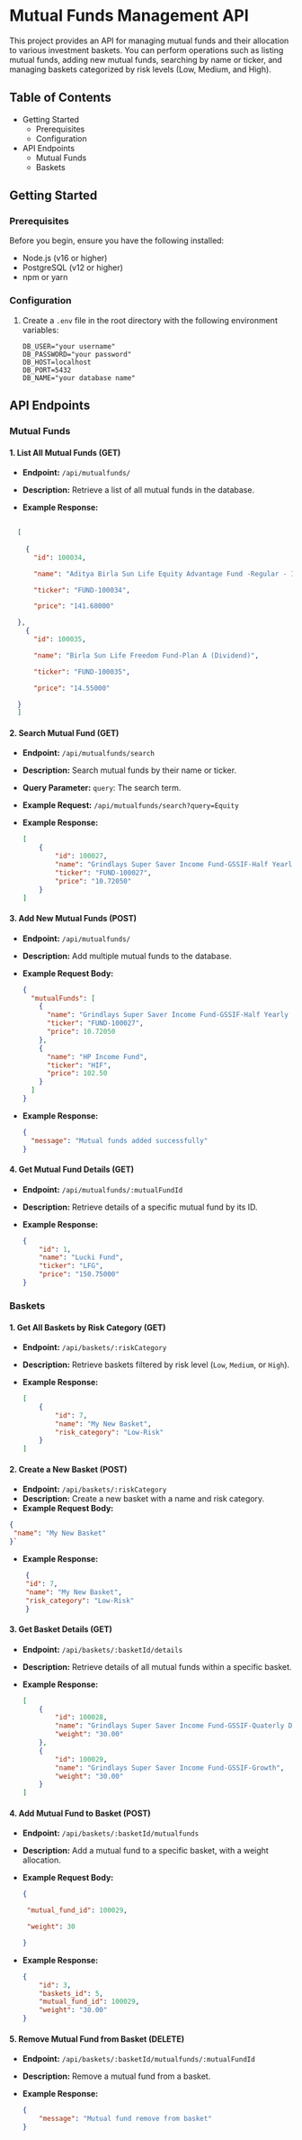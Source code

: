 # Mutual Funds Management API 

This project provides an API for managing mutual funds and their allocation to various investment baskets. You can perform operations such as listing mutual funds, adding new mutual funds, searching by name or ticker, and managing baskets categorized by risk levels (Low, Medium, and High).

## Table of Contents

- Getting Started
  - Prerequisites
  - Configuration
- API Endpoints
  - Mutual Funds
  - Baskets


## Getting Started

### Prerequisites

Before you begin, ensure you have the following installed:

- Node.js (v16 or higher)
- PostgreSQL (v12 or higher)
- npm or yarn

### Configuration

1. Create a `.env` file in the root directory with the following environment variables:

   ```
   DB_USER="your username"
   DB_PASSWORD="your password"
   DB_HOST=localhost
   DB_PORT=5432
   DB_NAME="your database name"
   ```


## API Endpoints

### Mutual Funds

#### 1. List All Mutual Funds (GET)

- **Endpoint:** `/api/mutualfunds/`

- **Description:** Retrieve a list of all mutual funds in the database.

- **Example Response:**

```json
  
  [ 
  
    {
      "id": 100034,

  ​    "name": "Aditya Birla Sun Life Equity Advantage Fund -Regular - IDCW",

  ​    "ticker": "FUND-100034",

  ​    "price": "141.68000" 

  },
    {
      "id": 100035,

  ​    "name": "Birla Sun Life Freedom Fund-Plan A (Dividend)",

  ​    "ticker": "FUND-100035",

  ​    "price": "14.55000" 

  }
  ]
```

#### 2. Search Mutual Fund (GET)

- **Endpoint:** `/api/mutualfunds/search`

- **Description:** Search mutual funds by their name or ticker.

- **Query Parameter:**
  `query`: The search term.

- **Example Request:** `/api/mutualfunds/search?query=Equity`

- **Example Response:**

  ```json
  [
      {
          "id": 100027,
          "name": "Grindlays Super Saver Income Fund-GSSIF-Half Yearly Dividend",
          "ticker": "FUND-100027",
          "price": "10.72050"
      }
  ]
  ```

#### 3. Add New Mutual Funds (POST)

- **Endpoint:** `/api/mutualfunds/`

- **Description:** Add multiple mutual funds to the database.

- **Example Request Body:**

  ```json
  {
    "mutualFunds": [
      {
        "name": "Grindlays Super Saver Income Fund-GSSIF-Half Yearly Dividend",
        "ticker": "FUND-100027",
        "price": 10.72050
      },
      {
        "name": "HP Income Fund",
        "ticker": "HIF",
        "price": 102.50
      }
    ]
  }
  ```

- **Example Response:**

  ```json
  {
    "message": "Mutual funds added successfully"
  }
  ```

#### 4. Get Mutual Fund Details (GET)

- **Endpoint:** `/api/mutualfunds/:mutualFundId`

- **Description:** Retrieve details of a specific mutual fund by its ID.

- **Example Response:**

  ```json
  {
      "id": 1,
      "name": "Lucki Fund",
      "ticker": "LFG",
      "price": "150.75000"
  }
  ```

### Baskets

#### 1. Get All Baskets by Risk Category (GET)

- **Endpoint:** `/api/baskets/:riskCategory`

- **Description:** Retrieve baskets filtered by risk level (`Low`, `Medium`, or `High`).

- **Example Response:**

  ```json
  [
      {
          "id": 7,
          "name": "My New Basket",
          "risk_category": "Low-Risk"
      }
  ]
  ```

#### 2. Create a New Basket (POST)

- **Endpoint:** `/api/baskets/:riskCategory`
- **Description:** Create a new basket with a name and risk category.
- **Example Request Body:**
 ```json
{
  "name": "My New Basket"
 }`
```

- **Example Response:**

```json
    {
    "id": 7,
    "name": "My New Basket",
    "risk_category": "Low-Risk"
    }
```
#### 3. Get Basket Details (GET)

- **Endpoint:** `/api/baskets/:basketId/details`

- **Description:** Retrieve details of all mutual funds within a specific basket.

- **Example Response:**

  ```json
  [
      {
          "id": 100028,
          "name": "Grindlays Super Saver Income Fund-GSSIF-Quaterly Dividend",
          "weight": "30.00"
      },
      {
          "id": 100029,
          "name": "Grindlays Super Saver Income Fund-GSSIF-Growth",
          "weight": "30.00"
      }
  ]
  ```

#### 4. Add Mutual Fund to Basket (POST)

- **Endpoint:** `/api/baskets/:basketId/mutualfunds`

- **Description:** Add a mutual fund to a specific basket, with a weight allocation.

- **Example Request Body:**

  ```json
  {

   "mutual_fund_id": 100029,

   "weight": 30

  }
  ```

- **Example Response:**

  ```json
  {
      "id": 3,
      "baskets_id": 5,
      "mutual_fund_id": 100029,
      "weight": "30.00"
  }
  ```

#### 5. Remove Mutual Fund from Basket (DELETE)

- **Endpoint:** `/api/baskets/:basketId/mutualfunds/:mutualFundId`

- **Description:** Remove a mutual fund from a basket.

- **Example Response:**

  ```json
  {
      "message": "Mutual fund remove from basket"
  }
  ```
